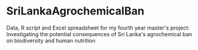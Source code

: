 # SriLankaAgrochemicalBan
Data, R script and Excel spreadsheet for my fourth year master's project: Investigating the potential consequences of Sri Lanka's agrochemical ban on biodiversity and human nutrition
